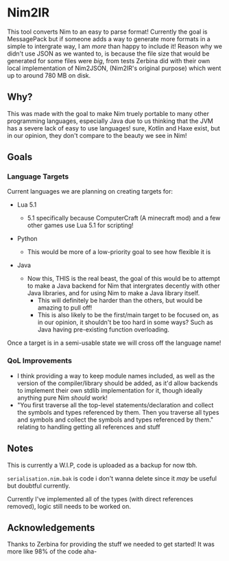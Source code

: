 # Nim2IR
This tool converts Nim to an easy to parse format! Currently the goal is MessagePack but if someone adds a way to generate more formats in a simple to intergrate way, I am *more* than happy to include it! Reason why we didn't use JSON as we wanted to, is because the file size that would be generated for some files were *big*, from tests Zerbina did with their own local implementation of Nim2JSON, (Nim2IR's original purpose) which went up to around 780 MB on disk.

## Why?
This was made with the goal to make Nim truely portable to many other programming languages, especially Java due to us thinking that the JVM has a severe lack of easy to use languages! sure, Kotlin and Haxe exist, but in our opinion, they don't compare to the beauty we see in Nim!

## Goals
### Language Targets
Current languages we are planning on creating targets for:

 * Lua 5.1
   * 5.1 specifically because ComputerCraft (A minecraft mod) and a few other games use Lua 5.1 for scripting!

 * Python
   * This would be more of a low-priority goal to see how flexible it is

 * Java
   * Now this, THIS is the real beast, the goal of this would be to attempt to make a Java backend for Nim that intergrates decently with other Java libraries, and for using Nim to make a Java library itself.
     * This will definitely be harder than the others, but would be amazing to pull off!
     * This is also likely to be the first/main target to be focused on, as in our opinion, it shouldn't be too hard in some ways? Such as Java having pre-existing function overloading.

Once a target is in a semi-usable state we will cross off the language name!

### QoL Improvements
 * I think providing a way to keep module names included, as well as the version of the compiler/library should be added, as it'd allow backends to implement their own stdlib implementation for it, though ideally anything pure Nim *should* work!
 * "You first traverse all the top-level statements/declaration and collect the symbols and types referenced by them. Then you traverse all types and symbols and collect the symbols and types referenced by them." relating to handling getting all references and stuff

## Notes
This is currently a W.I.P, code is uploaded as a backup for now tbh.

`serialisation.nim.bak` is code i don't wanna delete since it *may* be useful but doubtful currently.

Currently I've implemented all of the types (with direct references removed), logic still needs to be worked on.

## Acknowledgements
Thanks to Zerbina for providing the stuff we needed to get started! It was more like 98% of the code aha-